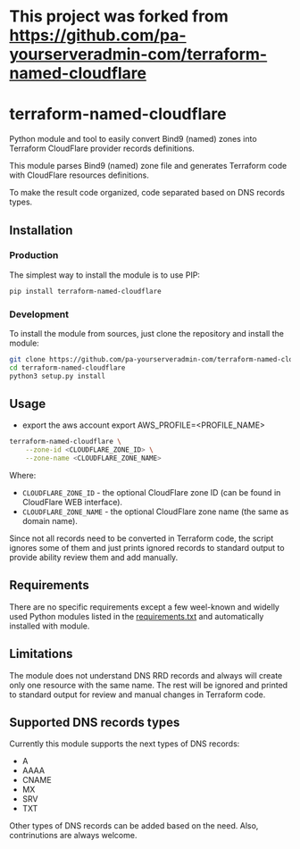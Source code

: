 # This project was forked from https://github.com/pa-yourserveradmin-com/terraform-named-cloudflare

# terraform-named-cloudflare

Python module and tool to easily convert Bind9 (named) zones into Terraform
CloudFlare provider records definitions.

This module parses Bind9 (named) zone file and generates Terraform code with
CloudFlare resources definitions.

To make the result code organized, code separated based on DNS records types.

## Installation

### Production

The simplest way to install the module is to use PIP:

```bash
pip install terraform-named-cloudflare
```

### Development

To install the module from sources, just clone the repository and install the
module:

```bash
git clone https://github.com/pa-yourserveradmin-com/terraform-named-cloudflare.git
cd terraform-named-cloudflare
python3 setup.py install
```

## Usage

* export the aws account 
export AWS_PROFILE=<PROFILE_NAME>

```bash
terraform-named-cloudflare \
    --zone-id <CLOUDFLARE_ZONE_ID> \
    --zone-name <CLOUDFLARE_ZONE_NAME>
```

Where:

- `CLOUDFLARE_ZONE_ID` - the optional CloudFlare zone ID (can be found in CloudFlare
WEB interface).
- `CLOUDFLARE_ZONE_NAME` - the optional CloudFlare zone name (the same as domain
name).

Since not all records need to be converted in Terraform code, the script ignores
some of them and just prints ignored records to standard output to provide ability
review them and add manually.

## Requirements

There are no specific requirements except a few weel-known and widelly used Python
modules listed in the [requirements.txt](requirements.txt) and automatically
installed with module.

## Limitations

The module does not understand DNS RRD records and always will create only one
resource with the same name. The rest will be ignored and printed to standard
output for review and manual changes in Terraform code.

## Supported DNS records types

Currently this module supports the next types of DNS records:

- A
- AAAA
- CNAME
- MX
- SRV
- TXT

Other types of DNS records can be added based on the need. Also, contrinutions
are always welcome.
